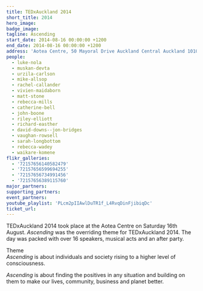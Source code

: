 ```yaml
---
title: TEDxAuckland 2014
short_title: 2014
hero_image:
badge_image:
tagline: Ascending
start_date: 2014-08-16 00:00:00 +1200
end_date: 2014-08-16 00:00:00 +1200
address: 'Aotea Centre, 50 Mayoral Drive Auckland Central Auckland 1010'
people:
  - luke-nola
  - muskan-devta
  - urzila-carlson
  - mike-allsop
  - rachel-callander
  - vivien-maidaborn
  - matt-stone
  - rebecca-mills
  - catherine-bell
  - john-boone
  - riley-elliott
  - richard-easther
  - david-downs--jon-bridges
  - vaughan-rowsell
  - sarah-longbottom
  - rebecca-wadey
  - waikare-komene
flikr_galleries:
  - '72157656140582479'
  - '72157656599694255'
  - '72157656734991456'
  - '72157656389115760'
major_partners:
supporting_partners:
event_partners:
youtube_playlist: 'PLcm2pIIAwlDuTR1f_L4RvqDinFjibiqDc'
ticket_url:
---
```


TEDxAuckland 2014 took place at the Aotea Centre on Saturday 16th August. *Ascending* was the overriding theme for TEDxAuckland 2014. The day was packed with over 16 speakers, musical acts and an after party.

Theme<br>*Ascending* is about individuals and society rising to a higher level of consciousness.

*Ascending* is about finding the positives in any situation and building on them to make our lives, community, business and planet better.
